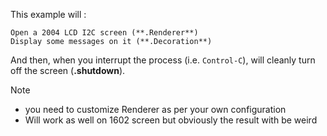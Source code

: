 This example will :

    Open a 2004 LCD I2C screen (**.Renderer**)
    Display some messages on it (**.Decoration**)

And then, when you interrupt the process (i.e. `Control-C`), will cleanly turn off the screen (**.shutdown**).

> [!NOTE]
> - you need to customize Renderer as per your own configuration
> - Will work as well on 1602 screen but obviously the result with be weird
